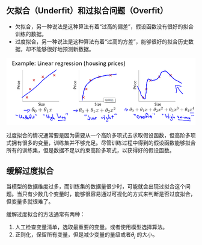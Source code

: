 ## 欠拟合（Underfit）和过拟合问题（Overfit）

- 欠拟合，另一种说法是这种算法有着“过高的偏差”，假设函数没有很好的拟合训练的数据。
- 过度拟合，另一种说法是这种算法有着“过高的方差”，能够很好的拟合历史数据，却不能够很好地预测新数据。

![](./underfit_overfit.png)

过度拟合的情况通常要是因为需要从一个高阶多项式去求取假设函数，但高阶多项式拥有很多的变量，训练集并不够充足。尽管训练过程中得到的假设函数能够拟合所有的训练集，但是数据不足以约束高阶多项式，以获得好的假设函数。

## 缓解过度拟合

当模型的数据维度过多，而训练集的数据量很少时，可能就会出现过拟合这个问题。当只有少数几个变量时，能够很容易通过可视化的方式来判断是否过度拟合，但变量多就很难了。

缓解过度拟合的方法通常有两种：

1. 人工检查变量清单，选取最重要的变量。或者使用模型选择算法。
2. 正则化，保留所有变量，但是减少变量的量级或者$\theta_j$ 的大小。